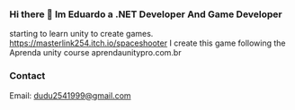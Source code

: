 ### Hi there 👋 Im Eduardo a .NET Developer And Game Developer
starting to learn unity to create games.
https://masterlink254.itch.io/spaceshooter I create this game following the Aprenda unity course aprendaunitypro.com.br

### Contact
Email: dudu2541999@gmail.com

<!--
**Eduardo-Thais/Eduardo-Thais** is a ✨ _special_ ✨ repository because its `README.md` (this file) appears on your GitHub profile.

Here are some ideas to get you started:

- 🔭 I’m currently working on ...
- 🌱 I’m currently learning ...
- 👯 I’m looking to collaborate on ...
- 🤔 I’m looking for help with ...
- 💬 Ask me about ...
- 📫 How to reach me: ...
- 😄 Pronouns: ...
- ⚡ Fun fact: ...
-->
